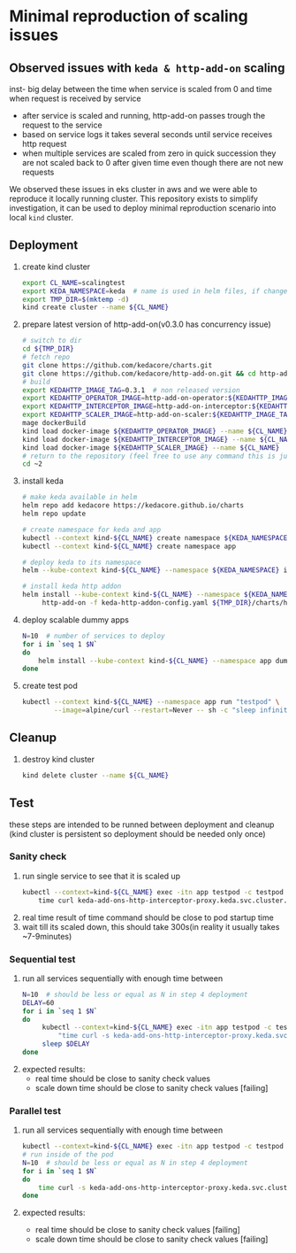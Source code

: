# Minimal reproduction of scaling issues

## Observed issues with `keda & http-add-on` scaling

inst- big delay between the time when service is scaled from 0 and time when request is received by service
  - after service is scaled and running, http-add-on passes trough the request to the service
  - based on service logs it takes several seconds until service receives http request
- when multiple services are scaled from zero in quick succession they are not scaled back to 0 after given time even though there are not new requests

We observed these issues in eks cluster in aws and we were able to reproduce it locally running cluster.
This repository exists to simplify investigation, it can be used to deploy minimal reproduction scenario
into local `kind` cluster. 

## Deployment

1) create kind cluster

   ```bash
   export CL_NAME=scalingtest
   export KEDA_NAMESPACE=keda  # name is used in helm files, if changed files may need adjustment
   export TMP_DIR=$(mktemp -d)
   kind create cluster --name ${CL_NAME}

2) prepare latest version of http-add-on(v0.3.0 has concurrency issue)
   ```bash
   # switch to dir
   cd ${TMP_DIR}
   # fetch repo
   git clone https://github.com/kedacore/charts.git
   git clone https://github.com/kedacore/http-add-on.git && cd http-add-on
   # build
   export KEDAHTTP_IMAGE_TAG=0.3.1  # non released version
   export KEDAHTTP_OPERATOR_IMAGE=http-add-on-operator:${KEDAHTTP_IMAGE_TAG}
   export KEDAHTTP_INTERCEPTOR_IMAGE=http-add-on-interceptor:${KEDAHTTP_IMAGE_TAG}
   export KEDAHTTP_SCALER_IMAGE=http-add-on-scaler:${KEDAHTTP_IMAGE_TAG}
   mage dockerBuild
   kind load docker-image ${KEDAHTTP_OPERATOR_IMAGE} --name ${CL_NAME}
   kind load docker-image ${KEDAHTTP_INTERCEPTOR_IMAGE} --name ${CL_NAME}
   kind load docker-image ${KEDAHTTP_SCALER_IMAGE} --name ${CL_NAME}
   # return to the repository (feel free to use any command this is just example)
   cd ~2
   ```
3) install keda
   ```bash
   # make keda available in helm
   helm repo add kedacore https://kedacore.github.io/charts
   helm repo update

   # create namespace for keda and app
   kubectl --context kind-${CL_NAME} create namespace ${KEDA_NAMESPACE}
   kubectl --context kind-${CL_NAME} create namespace app

   # deploy keda to its namespace
   helm --kube-context kind-${CL_NAME} --namespace ${KEDA_NAMESPACE} install keda kedacore/keda 

   # install keda http addon
   helm install --kube-context kind-${CL_NAME} --namespace ${KEDA_NAMESPACE} \
        http-add-on -f keda-http-addon-config.yaml ${TMP_DIR}/charts/http-add-on
   ```
4) deploy scalable dummy apps
   ```bash
   N=10  # number of services to deploy
   for i in `seq 1 $N`
   do
       helm install --kube-context kind-${CL_NAME} --namespace app dummy$i --set deploymentNumber=$i dummy
   done
   ```
5) create test pod
   ```bash
   kubectl --context kind-${CL_NAME} --namespace app run "testpod" \
           --image=alpine/curl --restart=Never -- sh -c "sleep infinity"
   ```

## Cleanup
1) destroy kind cluster

   ```bash
   kind delete cluster --name ${CL_NAME}
   ```

## Test
these steps are intended to be runned between deployment and cleanup (kind cluster is persistent so deployment should be needed only once)

### Sanity check
1) run single service to see that it is scaled up
    ```bash
    kubectl --context=kind-${CL_NAME} exec -itn app testpod -c testpod -- \
        time curl keda-add-ons-http-interceptor-proxy.keda.svc.cluster.local:8080 -H "Host: dummy-2"
    ```
2) real time result of time command should be close to pod startup time
3) wait till its scaled down, this should take 300s(in reality it usually takes ~7-9minutes)

### Sequential test
1) run all services sequentially with enough time between
   ```bash
   N=10  # should be less or equal as N in step 4 deployment
   DELAY=60
   for i in `seq 1 $N`
   do
        kubectl --context=kind-${CL_NAME} exec -itn app testpod -c testpod -- sh -c \
            "time curl -s keda-add-ons-http-interceptor-proxy.keda.svc.cluster.local:8080 -H \"Host: dummy-$i\" > /dev/null"
        sleep $DELAY
   done
   ```
2) expected results:
    - real time should be close to sanity check values
    - scale down time should be close to sanity check values [failing]


### Parallel test
1) run all services sequentially with enough time between
   ```bash
   kubectl --context=kind-${CL_NAME} exec -itn app testpod -c testpod -- sh
   # run inside of the pod
   N=10  # should be less or equal as N in step 4 deployment
   for i in `seq 1 $N`
   do
       time curl -s keda-add-ons-http-interceptor-proxy.keda.svc.cluster.local:8080 -H "Host: dummy-$i" > /dev/null &
   done
   ```

2) expected results:
    - real time should be close to sanity check values [failing]
    - scale down time should be close to sanity check values [failing]